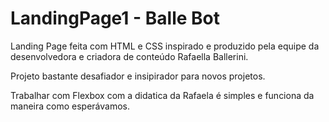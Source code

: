 # LandingPage1 - Balle Bot
Landing Page feita com HTML e CSS inspirado e produzido pela equipe da desenvolvedora e criadora de conteúdo Rafaella Ballerini.

Projeto bastante desafiador e insipirador para novos projetos.

Trabalhar com Flexbox com a didatica da Rafaela é simples e funciona da maneira como esperávamos.
